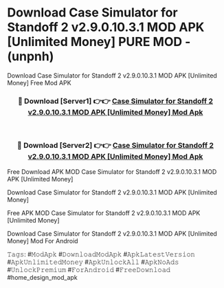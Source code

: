 # Download Case Simulator for Standoff 2 v2.9.0.10.3.1 MOD APK [Unlimited Money] PURE MOD - (unpnh)
Download Case Simulator for Standoff 2 v2.9.0.10.3.1 MOD APK [Unlimited Money] Free Mod APK

<div align="center">
<h3>🔴 Download [Server1] 👉👉 <a href="https://apk-comot.site?title=Case_Simulator_for_Standoff_2_v2.9.0.10.3.1_MOD_APK_[Unlimited_Money]">Case Simulator for Standoff 2 v2.9.0.10.3.1 MOD APK [Unlimited Money] Mod Apk</a></h3><br>

<h3>🔴 Download [Server2] 👉👉 <a href="https://apk-comot.site?title=Case_Simulator_for_Standoff_2_v2.9.0.10.3.1_MOD_APK_[Unlimited_Money]">Case Simulator for Standoff 2 v2.9.0.10.3.1 MOD APK [Unlimited Money] Mod Apk</a></h3>
</div>


Free Download APK MOD Case Simulator for Standoff 2 v2.9.0.10.3.1 MOD APK [Unlimited Money]

Download Case Simulator for Standoff 2 v2.9.0.10.3.1 MOD APK [Unlimited Money] 

Free APK MOD Case Simulator for Standoff 2 v2.9.0.10.3.1 MOD APK [Unlimited Money] 

Download Case Simulator for Standoff 2 v2.9.0.10.3.1 MOD APK [Unlimited Money] Mod For Android

𝚃𝚊𝚐𝚜: #𝙼𝚘𝚍𝙰𝚙𝚔 #𝙳𝚘𝚠𝚗𝚕𝚘𝚊𝚍𝙼𝚘𝚍𝙰𝚙𝚔 #𝙰𝚙𝚔𝙻𝚊𝚝𝚎𝚜𝚝𝚅𝚎𝚛𝚜𝚒𝚘𝚗 #𝙰𝚙𝚔𝚄𝚗𝚕𝚒𝚖𝚒𝚝𝚎𝚍𝙼𝚘𝚗𝚎𝚢 #𝙰𝚙𝚔𝚄𝚗𝚕𝚘𝚌𝚔𝙰𝚕𝚕 #𝙰𝚙𝚔𝙽𝚘𝙰𝚍𝚜 #𝚄𝚗𝚕𝚘𝚌𝚔𝙿𝚛𝚎𝚖𝚒𝚞𝚖 #𝙵𝚘𝚛𝙰𝚗𝚍𝚛𝚘𝚒𝚍 #𝙵𝚛𝚎𝚎𝙳𝚘𝚠𝚗𝚕𝚘𝚊𝚍 #home_design_mod_apk